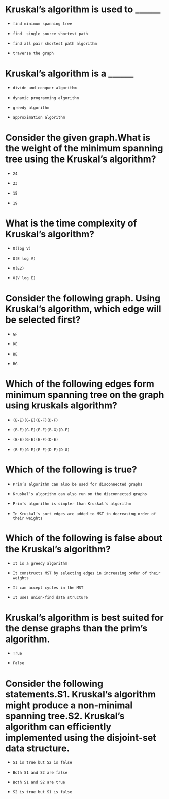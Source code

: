 # Kruskal’s algorithm is used to ______

* ```
  find minimum spanning tree
  ```

- ```
  find  single source shortest path
  ```

- ```
  find all pair shortest path algorithm
  ```

- ```
  traverse the graph
  ```

# Kruskal’s algorithm is a ______

- ```
  divide and conquer algorithm
  ```

- ```
  dynamic programming algorithm
  ```

* ```
  greedy algorithm
  ```

- ```
  approximation algorithm
  ```

# Consider the given graph.What is the weight of the minimum spanning tree using the Kruskal’s algorithm?

- ```
  24
  ```

- ```
  23
  ```

- ```
  15
  ```

* ```
  19
  ```

# What is the time complexity of Kruskal’s algorithm?

- ```
  O(log V)
  ```

* ```
  O(E log V)
  ```

- ```
  O(E2)
  ```

- ```
  O(V log E)
  ```

# Consider the following graph. Using Kruskal’s algorithm, which edge will be selected first?

- ```
  GF
  ```

- ```
  DE
  ```

* ```
  BE
  ```

- ```
  BG
  ```

# Which of the following edges form minimum spanning tree on the graph using kruskals algorithm?

* ```
  (B-E)(G-E)(E-F)(D-F)
  ```

- ```
  (B-E)(G-E)(E-F)(B-G)(D-F)
  ```

- ```
  (B-E)(G-E)(E-F)(D-E)
  ```

- ```
  (B-E)(G-E)(E-F)(D-F)(D-G)
  ```

# Which of the following is true?

- ```
  Prim’s algorithm can also be used for disconnected graphs
  ```

* ```
  Kruskal’s algorithm can also run on the disconnected graphs
  ```

- ```
  Prim’s algorithm is simpler than Kruskal’s algorithm
  ```

- ```
  In Kruskal’s sort edges are added to MST in decreasing order of their weights
  ```

# Which of the following is false about the Kruskal’s algorithm?

- ```
  It is a greedy algorithm
  ```

- ```
  It constructs MST by selecting edges in increasing order of their weights
  ```

* ```
  It can accept cycles in the MST
  ```

- ```
  It uses union-find data structure
  ```

# Kruskal’s algorithm is best suited for the dense graphs than the prim’s algorithm.

- ```
  True
  ```

* ```
  False
  ```

# Consider the following statements.S1. Kruskal’s algorithm might produce a non-minimal spanning tree.S2. Kruskal’s algorithm can efficiently implemented using the disjoint-set data structure.

- ```
  S1 is true but S2 is false
  ```

- ```
  Both S1 and S2 are false
  ```

- ```
  Both S1 and S2 are true
  ```

* ```
  S2 is true but S1 is false
  ```

